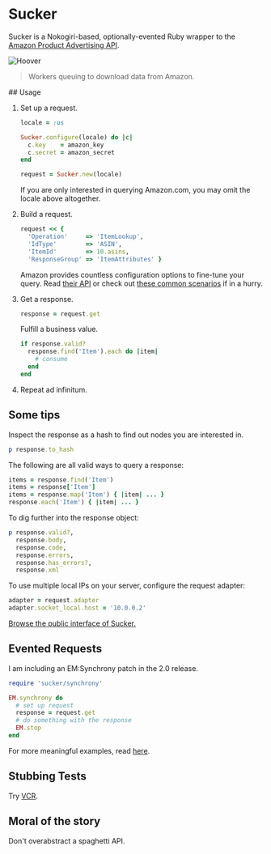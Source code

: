 # Sucker

Sucker is a Nokogiri-based, optionally-evented Ruby wrapper to the
[Amazon Product Advertising API](https://affiliate-program.amazon.co.uk/gp/advertising/api/detail/main.html).

![Hoover](https://github.com/papercavalier/sucker/raw/master/hoover.jpg)

> Workers queuing to download data from Amazon.

## Usage

1.  Set up a request.

    ```ruby
    locale = :us

    Sucker.configure(locale) do |c|
      c.key    = amazon_key
      c.secret = amazon_secret
    end

    request = Sucker.new(locale)

    ```

    If you are only interested in querying Amazon.com, you may omit the locale
    above altogether.

2.  Build a request.

    ```ruby
    request << {
      'Operation'     => 'ItemLookup',
      'IdType'        => 'ASIN',
      'ItemId'        => 10.asins,
      'ResponseGroup' => 'ItemAttributes' }
    ```

    Amazon provides countless configuration options to fine-tune your query. Read
    [their API](http://aws.amazon.com/archives/Product%20Advertising%20API) or 
    check out [these common scenarios](http://relishapp.com/papercavalier/sucker)
    if in a hurry.

3.  Get a response.

    ```ruby
    response = request.get
    ```

    Fulfill a business value.

    ```ruby
    if response.valid?
      response.find('Item').each do |item|
        # consume
      end
    end
    ```

4.  Repeat ad infinitum.


## Some tips

Inspect the response as a hash to find out nodes you are interested in.

```ruby
p response.to_hash
```

The following are all valid ways to query a response:

```ruby
items = response.find('Item')
items = response['Item']
items = response.map('Item') { |item| ... }
response.each('Item') { |item| ... }
```

To dig further into the response object:

```ruby
p response.valid?,
  response.body,
  response.code,
  response.errors,
  response.has_errors?,
  response.xml
```

To use multiple local IPs on your server, configure the request adapter:

```ruby
adapter = request.adapter
adapter.socket_local.host = '10.0.0.2'
```

[Browse the public interface of Sucker.](http://rdoc.info/github/papercavalier/sucker/master/frames)

Evented Requests
----------------

I am including an EM:Synchrony patch in the 2.0 release.

```ruby
require 'sucker/synchrony'

EM.synchrony do
  # set up request
  response = request.get
  # do something with the response
  EM.stop
end

```
For more meaningful examples, read [here](http://relishapp.com/papercavalier/sucker/evented-requests).

Stubbing Tests
--------------

Try [VCR](http://github.com/myronmarston/vcr).

Moral of the story
------------------

Don't overabstract a spaghetti API.
